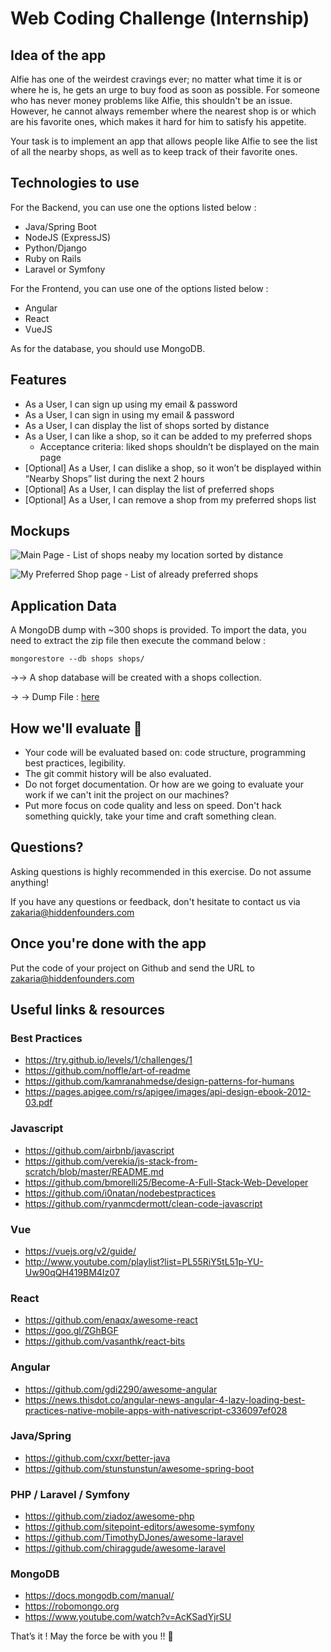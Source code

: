 # Web Coding Challenge (Internship)

## Idea of the app
Alfie has one of the weirdest cravings ever; no matter what time it is or where he is, he gets an urge to buy food as soon as possible. For someone who has never money problems like Alfie, this shouldn't be an issue. However, he cannot always remember where the nearest shop is or which are his favorite ones, which makes it hard for him to satisfy his appetite.

Your task is to implement an app that allows people like Alfie to see the list of all the nearby shops, as well as to keep track of their favorite ones.

## Technologies to use

For the Backend, you can use one the options listed below : 
- Java/Spring Boot
- NodeJS (ExpressJS)
- Python/Django
- Ruby on Rails 
- Laravel or Symfony 

For the Frontend, you can use one of the options listed below : 
- Angular
- React
- VueJS

As for the database, you should use MongoDB.
## Features
* As a User, I can sign up using my email & password
* As a User, I can sign in using my email & password
* As a User, I can display the list of shops sorted by distance
* As a User, I can like a shop, so it can be added to my preferred shops
  - Acceptance criteria: liked shops shouldn’t be displayed on the main page
* [Optional] As a User, I can dislike a shop, so it won’t be displayed within “Nearby Shops” list during the next 2 hours
* [Optional] As a User, I can display the list of preferred shops
* [Optional] As a User, I can remove a shop from my preferred shops list

## Mockups


![Main Page - List of shops neaby my location sorted by distance](https://d2mxuefqeaa7sj.cloudfront.net/s_42947E7C35A750A25D07D7432619573EA3862052B5357BE997A071FD6789712E_1510745488079_Assignment+-+FullStack+Web.png)




![My Preferred Shop page - List of already preferred shops](https://d2mxuefqeaa7sj.cloudfront.net/s_42947E7C35A750A25D07D7432619573EA3862052B5357BE997A071FD6789712E_1510745502935_Assignment+-+FullStack+Web+copy.png)




## Application Data

A MongoDB dump with ~300 shops is provided. To import the data, you need to extract the zip file then execute the command below :
 

    mongorestore --db shops shops/

→→ A shop database will be created with a shops collection.

→ → Dump File : [here](dump-shops.zip)



## How we'll evaluate 🚨
- Your code will be evaluated based on: code structure, programming best practices, legibility.
- The git commit history will be also evaluated.
- Do not forget documentation. Or how are we going to evaluate your work if we can't init the project on our machines?
- Put more focus on code quality and less on speed. Don't hack something quickly, take your time and craft something clean.

## Questions?

Asking questions is highly recommended in this exercise. Do not assume anything!

If you have any questions or feedback, don't hesitate to contact us via zakaria@hiddenfounders.com

## Once you're done with the app

Put the code of your project on Github and send the URL to zakaria@hiddenfounders.com

## Useful links & resources

### Best Practices

- https://try.github.io/levels/1/challenges/1
- https://github.com/noffle/art-of-readme
- https://github.com/kamranahmedse/design-patterns-for-humans
- https://pages.apigee.com/rs/apigee/images/api-design-ebook-2012-03.pdf

### Javascript

- https://github.com/airbnb/javascript
- https://github.com/verekia/js-stack-from-scratch/blob/master/README.md
- https://github.com/bmorelli25/Become-A-Full-Stack-Web-Developer
- https://github.com/i0natan/nodebestpractices
- https://github.com/ryanmcdermott/clean-code-javascript

### Vue

- https://vuejs.org/v2/guide/
- http://www.youtube.com/playlist?list=PL55RiY5tL51p-YU-Uw90qQH419BM4Iz07

### React

- https://github.com/enaqx/awesome-react
- https://goo.gl/ZGhBGF
- https://github.com/vasanthk/react-bits

### Angular

- https://github.com/gdi2290/awesome-angular
- https://news.thisdot.co/angular-news-angular-4-lazy-loading-best-practices-native-mobile-apps-with-nativescript-c336097ef028

### Java/Spring

- https://github.com/cxxr/better-java
- https://github.com/stunstunstun/awesome-spring-boot

### PHP / Laravel / Symfony

- https://github.com/ziadoz/awesome-php
- https://github.com/sitepoint-editors/awesome-symfony
- https://github.com/TimothyDJones/awesome-laravel
- https://github.com/chiraggude/awesome-laravel

### MongoDB

- https://docs.mongodb.com/manual/
- https://robomongo.org
- https://www.youtube.com/watch?v=AcKSadYjrSU

That’s it ! May the force be with you !! 🖖 
